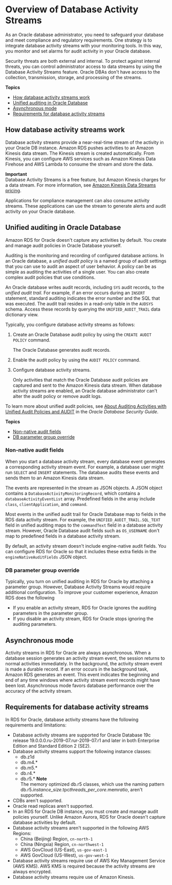 # Overview of Database Activity Streams<a name="DBActivityStreams.Overview"></a>

As an Oracle database administrator, you need to safeguard your database and meet compliance and regulatory requirements\. One strategy is to integrate database activity streams with your monitoring tools\. In this way, you monitor and set alarms for audit activity in your Oracle database\.

Security threats are both external and internal\. To protect against internal threats, you can control administrator access to data streams by using the Database Activity Streams feature\. Oracle DBAs don't have access to the collection, transmission, storage, and processing of the streams\.

**Topics**
+ [How database activity streams work](#DBActivityStreams.Overview.how-they-work)
+ [Unified auditing in Oracle Database](#DBActivityStreams.Overview.unified-auditing)
+ [Asynchronous mode](#DBActivityStreams.Overview.sync-mode)
+ [Requirements for database activity streams](#DBActivityStreams.Overview.requirements)

## How database activity streams work<a name="DBActivityStreams.Overview.how-they-work"></a>

Database activity streams provide a near\-real\-time stream of the activity in your Oracle DB instance\. Amazon RDS pushes activities to an Amazon Kinesis data stream\. The Kinesis stream is created automatically\. From Kinesis, you can configure AWS services such as Amazon Kinesis Data Firehose and AWS Lambda to consume the stream and store the data\.

**Important**  
Database Activity Streams is a free feature, but Amazon Kinesis charges for a data stream\. For more information, see [Amazon Kinesis Data Streams pricing](https://aws.amazon.com/kinesis/data-streams/pricing/)\.

Applications for compliance management can also consume activity streams\. These applications can use the stream to generate alerts and audit activity on your Oracle database\.



## Unified auditing in Oracle Database<a name="DBActivityStreams.Overview.unified-auditing"></a>

Amazon RDS for Oracle doesn't capture any activities by default\. You create and manage audit policies in Oracle Database yourself\.

Auditing is the monitoring and recording of configured database actions\. In an Oracle database, a *unified audit policy* is a named group of audit settings that you can use to audit an aspect of user behavior\. A policy can be as simple as auditing the activities of a single user\. You can also create complex audit policies that use conditions\.

An Oracle database writes audit records, including `SYS` audit records, to the *unified audit trail*\. For example, if an error occurs during an `INSERT` statement, standard auditing indicates the error number and the SQL that was executed\. The audit trail resides in a read\-only table in the `AUDSYS` schema\. Access these records by querying the `UNIFIED_AUDIT_TRAIL` data dictionary view\.

Typically, you configure database activity streams as follows:

1. Create an Oracle Database audit policy by using the `CREATE AUDIT POLICY` command\.

   The Oracle Database generates audit records\.

1. Enable the audit policy by using the `AUDIT POLICY` command\.

1. Configure database activity streams\.

   Only activities that match the Oracle Database audit policies are captured and sent to the Amazon Kinesis data stream\. When database activity streams are enabled, an Oracle database administrator can't alter the audit policy or remove audit logs\.

To learn more about unified audit policies, see [About Auditing Activities with Unified Audit Policies and AUDIT](https://docs.oracle.com/en/database/oracle/oracle-database/19/dbseg/configuring-audit-policies.html#GUID-2435D929-10AD-43C7-8A6C-5133170074D0) in the *Oracle Database Security Guide*\.

**Topics**
+ [Non\-native audit fields](#DBActivityStreams.Overview.unified-auditing.non-native)
+ [DB parameter group override](#DBActivityStreams.Overview.unified-auditing.parameter-group)

### Non\-native audit fields<a name="DBActivityStreams.Overview.unified-auditing.non-native"></a>

When you start a database activity stream, every database event generates a corresponding activity stream event\. For example, a database user might run `SELECT` and `INSERT` statements\. The database audits these events and sends them to an Amazon Kinesis data stream\.

The events are represented in the stream as JSON objects\. A JSON object contains a `DatabaseActivityMonitoringRecord`, which contains a `databaseActivityEventList` array\. Predefined fields in the array include `class`, `clientApplication`, and `command`\.

Most events in the unified audit trail for Oracle Database map to fields in the RDS data activity stream\. For example, the `UNIFIED_AUDIT_TRAIL.SQL_TEXT` field in unified auditing maps to the `commandText` field in a database activity stream\. However, Oracle Database audit fields such as `OS_USERNAME` don't map to predefined fields in a database activity stream\.

By default, an activity stream doesn't include engine\-native audit fields\. You can configure RDS for Oracle so that it includes these extra fields in the `engineNativeAuditFields` JSON object\.

### DB parameter group override<a name="DBActivityStreams.Overview.unified-auditing.parameter-group"></a>

Typically, you turn on unified auditing in RDS for Oracle by attaching a parameter group\. However, Database Activity Streams would require additional configuration\. To improve your customer experience, Amazon RDS does the following
+ If you enable an activity stream, RDS for Oracle ignores the auditing parameters in the parameter group\. 
+ If you disable an activity stream, RDS for Oracle stops ignoring the auditing parameters\.

## Asynchronous mode<a name="DBActivityStreams.Overview.sync-mode"></a>

Activity streams in RDS for Oracle are always asynchronous\. When a database session generates an activity stream event, the session returns to normal activities immediately\. In the background, the activity stream event is made a durable record\. If an error occurs in the background task, Amazon RDS generates an event\. This event indicates the beginning and end of any time windows where activity stream event records might have been lost\. Asynchronous mode favors database performance over the accuracy of the activity stream\.

## Requirements for database activity streams<a name="DBActivityStreams.Overview.requirements"></a>

In RDS for Oracle, database activity streams have the following requirements and limitations:
+ Database activity streams are supported for Oracle Database 19c release 19\.0\.0\.0\.ru\-2019\-07\.rur\-2019\-07\.r1 and later in both Enterprise Edition and Standard Edition 2 \(SE2\)\.
+ Database activity streams support the following instance classes:
  + db\.z1d
  + db\.m4\.\*
  + db\.m5\.\*
  + db\.r4\.\*
  + db\.r5\.\*
**Note**  
The memory optimized db\.r5 classes, which use the naming pattern db\.r5\.*instance\_size*\.tpc*threads\_per\_core*\.mem*ratio*, aren't supported\.
+ CDBs aren't supported\.
+ Oracle read replicas aren't supported\.
+ In an RDS for Oracle DB instance, you must create and manage audit policies yourself\. Unlike Amazon Aurora, RDS for Oracle doesn't capture database activities by default\.
+ Database activity streams aren't supported in the following AWS Regions:
  + China \(Beijing\) Region, `cn-north-1`
  + China \(Ningxia\) Region, `cn-northwest-1`
  + AWS GovCloud \(US\-East\), `us-gov-east-1`
  + AWS GovCloud \(US\-West\), `us-gov-west-1`
+ Database activity streams require use of AWS Key Management Service \(AWS KMS\)\. AWS KMS is required because the activity streams are always encrypted\.
+ Database activity streams require use of Amazon Kinesis\.